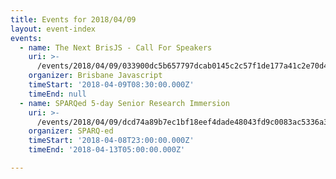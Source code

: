 ```yaml
---
title: Events for 2018/04/09
layout: event-index
events:
  - name: The Next BrisJS - Call For Speakers
    uri: >-
      /events/2018/04/09/033900dc5b657797dcab0145c2c57f1de177a41c2e70d401ec5b457294a64f97
    organizer: Brisbane Javascript
    timeStart: '2018-04-09T08:30:00.000Z'
    timeEnd: null
  - name: SPARQed 5-day Senior Research Immersion
    uri: >-
      /events/2018/04/09/dcd74a89b7ec1bf18eef4dade48043fd9c0083ac5336a3bba194d2ff7831228c
    organizer: SPARQ-ed
    timeStart: '2018-04-08T23:00:00.000Z'
    timeEnd: '2018-04-13T05:00:00.000Z'

---
```


